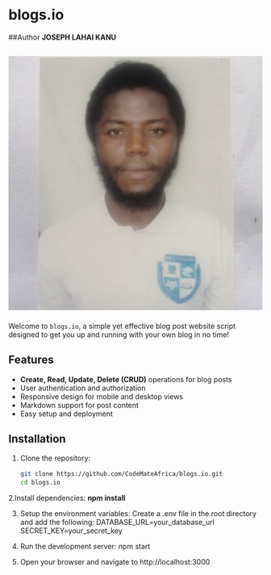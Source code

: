 # blogs.io
##Author
**JOSEPH LAHAI KANU**

![Joseph Lahai Kanu](public/images/joseph.jpg)
---
Welcome to `blogs.io`, a simple yet effective blog post website script designed to get you up 
and running with your own blog in no time!

## Features

- **Create, Read, Update, Delete (CRUD)** operations for blog posts
- User authentication and authorization
- Responsive design for mobile and desktop views
- Markdown support for post content
- Easy setup and deployment

## Installation

1. Clone the repository:
   ```bash
   git clone https://github.com/CodeMateAfrica/blogs.io.git
   cd blogs.io

2.Install dependencies:
  **npm install**

3. Setup the environment variables:
   Create a .env file in the root directory and add the following:
   DATABASE_URL=your_database_url
   SECRET_KEY=your_secret_key

4. Run the development server:
   npm start

5. Open your browser and navigate to
   http://localhost:3000

   
